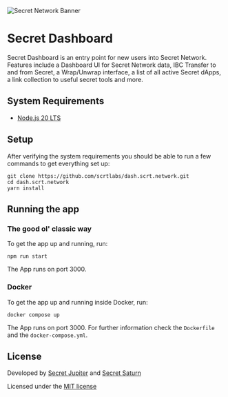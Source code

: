 ![Secret Network Banner](banner.png)

# Secret Dashboard

Secret Dashboard is an entry point for new users into Secret Network. Features include a Dashboard UI for Secret Network data, IBC Transfer to and from Secret, a Wrap/Unwrap interface, a list of all active Secret dApps, a link collection to useful secret tools and more.

## System Requirements

- [Node.js 20 LTS](https://nodejs.org/)

## Setup

After verifying the system requirements you should be able to run a few commands to get everything set up:

```
git clone https://github.com/scrtlabs/dash.scrt.network.git
cd dash.scrt.network
yarn install
```

## Running the app

### The good ol' classic way

To get the app up and running, run:

```
npm run start
```

The App runs on port 3000.

### Docker

To get the app up and running inside Docker, run:

```
docker compose up
```

The App runs on port 3000. For further information check the `Dockerfile` and the `docker-compose.yml`.

## License

Developed by [Secret Jupiter](https://x.com/secretjupiter_) and [Secret Saturn](https://x.com/Secret_Saturn_)

Licensed under the [MIT license](https://github.com/scrtlabs/dash.scrt.network/blob/master/LICENSE.md)

